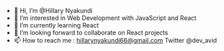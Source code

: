 - 👋 Hi, I’m @Hillary Nyakundi
- 👀 I’m interested in Web Development with JavaScript and React
- 🌱 I’m currently learning React
- 💞️ I’m looking forward to collaborate on React projects
- 📫 How to reach me : hillarynyakundi66@gmail.com
                       Twitter @dev_avid

<!---
Avid-droid/Avid-droid is a ✨ special ✨ repository because its `README.md` (this file) appears on your GitHub profile.
You can click the Preview link to take a look at your changes.
--->
